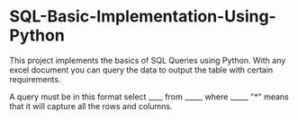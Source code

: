 # SQL-Basic-Implementation-Using-Python
This project implements the basics of SQL Queries using Python. With any excel document you can query the data to output the table with certain requirements.

A query must be in this format select ____ from _____ where _____
"*" means that it will capture all the rows and columns.
